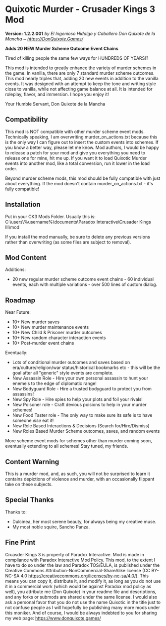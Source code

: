 # Quixotic Murder - Crusader Kings 3 Mod
**Version: 1.2.2.001**
*by El Ingenioso Hidalgo y Caballero Don Quixote de la Mancha ~ https://DonQuixote.Games/*

**Adds 20 NEW Murder Scheme Outcome Event Chains**

Tired of killing people the same few ways for HUNDREDS OF YEARS!?

This mod is intended to greatly enhance the variety of murder schemes in the game. In vanilla, there are only 7 standard murder scheme outcomes. This mod nearly triples that, adding 20 new events in addition to the vanilla events. It was designed with an attempt to keep the tone and writing style close to vanilla, while not affecting game balance at all. It is intended for roleplay, flavor, and immersion. I hope you enjoy it!

Your Humble Servant,
Don Quixote de la Mancha

## Compatibility
This mod is NOT compatible with other murder scheme event mods. Technically speaking, I am overwriting murder_on_actions.txt because this is the only way I can figure out to insert the custom events into schemes. If you know a better way, please let me know. Mod authors, I would be happy to release a patch for your mod and give you everything you need to release one for mine, hit me up. If you want it to load Quixotic Murder events into another mod, like a total conversion, run it lower in the load order.

Beyond murder scheme mods, this mod should be fully compatible with just about everything. If the mod doesn't contain murder_on_actions.txt - it's fully compatible!

## Installation
Put in your CK3 Mods Folder. Usually this is:
C:\users\\%username%\documents\Paradox Interactive\Crusader Kings III\mod

If you install the mod manually, be sure to delete any previous versions rather than overwriting (as some files are subject to removal).

## Mod Content
Additions:
* 20 new regular murder scheme outcome event chains - 60 individual events, each with multiple variations - over 500 lines of custom dialog.

## Roadmap
Near Future:
* 10+ New murder saves
* 10+ New murder maintenance events
* 10+ New Child & Prisoner murder outcomes
* 10+ New random character interaction events
* 10+ Post-murder event chains

Eventually:
* Lots of conditional murder outcomes and saves based on era/culture/religion/war status/historical bookmarks etc - this will be the goal after all "generic" style events are complete.
* New Assassin Role - Hire your own personal assassin to hunt your enemeis to the edge of diplomatic range!
* New Bodyguard Role - Hire a trusted bodyguard to protect you from assassins!
* New Spy Role - Hire spies to help your plots and foil your rivals!
* New Poisoner role - Craft devious poisions to help in your murder schemes!
* New Food Taster role - The only way to make sure its safe is to have someone *else* eat it!
* New Role Based Interactions & Decisions (Search for/Hire/Dismiss)
* New Roles Based Murder Scheme outcomes, saves, and random events

More scheme event mods for schemes other than murder coming soon, eventually extending to all schemes! Stay tuned, my friends.

## Content Warning
This is a murder mod, and, as such, you will not be surprised to learn it contains depictions of violence and murder, with an occasionally flippant take on these subjects.

## Special Thanks
Thanks to:
* Dulcinea, her most serene beauty, for always being my creative muse.
* My most noble squire, Sancho Panza.

## Fine Print
Cruasder Kings 3 is property of Paradox Interactive. Mod is made in compliance with Paradox Interactive Mod Policy. This mod, to the extent I have to do so under the law and Paradox TOS/EULA, is published under the Creative Commons Attribution-NonCommercial-ShareAlike license (CC BY-NC-SA 4.0 https://creativecommons.org/licenses/by-nc-sa/4.0/). This means you can copy it, distribute it, and modify it, as long as you do not use it in a commercial work (which would be against Paradox mod policy as well), you attribute me (Don Quixote) in your readme file and descriptions, and any forks or submods are shared under the same license. I would also ask a personal favor that you do not use the name Quixotic in the title just to not confuse people as I will hopefully be publishing many more mods under this moniker. And of course, I would be always indebted to you for sharing my web page: https://www.donquixote.games/
